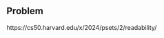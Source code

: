 <h2 tabindex="-1" class="heading-element" dir="auto">Problem</h2>
https://cs50.harvard.edu/x/2024/psets/2/readability/
